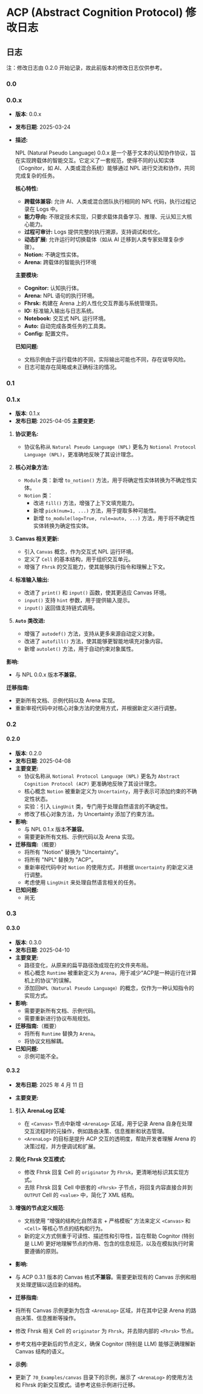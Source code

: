 # **ACP (Abstract Cognition Protocol) 修改日志**

## 日志
注：修改日志由 0.2.0 开始记录，故此前版本的修改日志仅供参考。

### 0.0
### 0.0.x
*   **版本**: 0.0.x
*   **发布日期**: 2025-03-24
*   **描述:**

    NPL (Natural Pseudo Language) 0.0.x 是一个基于文本的认知协作协议，旨在实现跨载体的智能交互。它定义了一套规范，使得不同的认知实体（Cognitor，如 AI、人类或混合系统）能够通过 NPL 进行交流和协作，共同完成复杂的任务。

    **核心特性:**

    *   **跨载体兼容:** 允许 AI、人类或混合团队执行相同的 NPL 代码，执行过程记录在 Logs 中。
    *   **能力导向:** 不限定技术实现，只要求载体具备学习、推理、元认知三大核心能力。
    *   **过程可审计:** Logs 提供完整的执行溯源，支持调试和优化。
    *   **动态扩展:** 允许运行时切换载体（如从 AI 迁移到人类专家处理复杂步骤）。
    *   **Notion:** 不确定性实体。
    *   **Arena:** 跨载体的智能执行环境

    **主要模块:**

    *   **Cognitor:** 认知执行体。
    *   **Arena:** NPL 语句的执行环境。
    *   **Fhrsk:** 构建在 Arena 上的人性化交互界面与系统管理员。
    *   **IO:** 标准输入输出与日志系统。
    *   **Notebook:** 交互式 NPL 运行环境。
    *   **Auto:** 自动完成各类任务的工具类。
    *   **Config:** 配置文件。

    **已知问题:**

    *   文档示例由于运行载体的不同，实际输出可能也不同，存在误导风险。
    *   日志可能存在简略或未正确标注的情况。

### 0.1
### 0.1.x
*   **版本**: 0.1.x
  *   **发布日期**: 2025-04-05
  **主要变更:**

  1.  **协议更名:**
      *   协议名称从 `Natural Pseudo Language (NPL)` 更名为 `Notional Protocol Language (NPL)`，更准确地反映了其设计理念。

  2.  **核心对象方法:**
      *   `Module` 类：新增 `to_notion()` 方法，用于将确定性实体转换为不确定性实体。
      *   `Notion` 类：
          *   改进 `fill()` 方法，增强了上下文填充能力。
          *   新增 `pick(num=1, ...)` 方法，用于提取多种可能性。
          *   新增 `to_module(log=True, rule=auto, ...)` 方法，用于将不确定性实体转换为确定性实体。

  3.  **Canvas 相关更新:**
      *   引入 `Canvas` 概念，作为交互式 NPL 运行环境。
      *   定义了 `Cell` 的基本结构，用于组织交互单元。
      *   增强了 `Fhrsk` 的交互能力，使其能够执行指令和理解上下文。

  4.  **标准输入输出:**
      *   改进了 `print()` 和 `input()` 函数，使其更适应 Canvas 环境。
      *   `input()` 支持 `hint` 参数，用于提供输入提示。
      *   `input()` 返回值支持链式调用。

  5.  **`Auto` 类改进:**
      *   增强了 `autodef()` 方法，支持从更多来源自动定义对象。
      *   改进了 `autofill()` 方法，使其能够更智能地填充对象内容。
      *   新增 `autolet()` 方法，用于自动约束对象属性。

  **影响:**

  *   与 NPL 0.0.x 版本**不兼容**。

  **迁移指南:**

  *   更新所有文档、示例代码以及 Arena 实现。
  *   重新审视代码中对核心对象方法的使用方式，并根据新定义进行调整。

### 0.2
#### 0.2.0
*   **版本**: 0.2.0
  *   **发布日期**: 2025-04-08
  *   **主要变更:**
      *   协议名称从 `Notional Protocol Language (NPL)` 更名为 `Abstract Cognition Protocol (ACP)` 更准确地反映了其设计理念。
      *   核心概念 `Notion` 被重新定义为 `Uncertainty`，用于表示可添加约束的不确定性状态。
      *   实验：引入 `LingUnit` 类，专门用于处理自然语言的不确定性。
      *   修改了核心对象方法，为 Uncertainty 添加了约束方法。
  *   **影响:**
      *   与 NPL 0.1.x 版本**不兼容**。
      *   需要更新所有文档、示例代码以及 Arena 实现。
  *   **迁移指南:**（概要）
      *   将所有 "Notion" 替换为 "Uncertainty"。
      *   将所有 "NPL" 替换为 "ACP"。
      *   重新审视代码中对 `Notion` 的使用方式，并根据 `Uncertainty` 的新定义进行调整。
      *   考虑使用 `LingUnit` 来处理自然语言相关的任务。
  *   **已知问题:**
      *   尚无

### 0.3
#### 0.3.0
*   **版本**: 0.3.0
  *   **发布日期**: 2025-04-10
  *   **主要变更:**
      *   路径变化，从原来的扁平路径改成现在的文件夹布局。
      *   核心概念 `Runtime` 被重新定义为 `Arena`，用于减少“ACP是一种运行在计算机上的协议”的误解。
      *   添加回`NPL（Natural Pseudo Language）`的概念，仅作为一种认知指令的实现方式。
  *   **影响:**
      *   需要更新所有文档、示例代码。
      *   需要重新进行协议布局规划。
  *   **迁移指南:**（概要）
      *   将所有 `Runtime` 替换为 `Arena`。
      *   将协议文档解耦。
  *   **已知问题:**
      *   示例可能不全。

#### 0.3.2

*   **发布日期**:  2025 年 4 月 11 日

*   **主要变更:**

1.  **引入 ArenaLog 区域**:
    *   在 `<Canvas>` 节点中新增 `<ArenaLog>` 区域，用于记录 Arena 自身在处理交互流程时的元操作，例如路由决策、信息推断和状态管理。
    *   `<ArenaLog>` 的目标是提升 ACP 交互的透明度，帮助开发者理解 Arena 的决策过程，并方便调试和扩展。

2.  **简化 Fhrsk 交互模式**:
    *   修改 Fhrsk 回复 Cell 的 `originator` 为 `Fhrsk`，更清晰地标识其实现方式。
    *   去除 Fhrsk 回复 Cell 中嵌套的 `<Fhrsk>` 子节点，将回复内容直接合并到 `OUTPUT` Cell 的 `<value>` 中，简化了 XML 结构。

3.  **增强的节点定义规范**:
    *   文档使用 “增强的结构化自然语言 + 严格模板” 方法来定义 `<Canvas>` 和 `<Cell>` 等核心节点的结构和行为。
    *   新的定义方式侧重于可读性、描述性和引导性，旨在帮助 Cognitor (特别是 LLM) 更好地理解节点的作用、包含的信息规范，以及在模拟执行时需要遵循的原则。

*   **影响:**

*   与 ACP 0.3.1 版本的 Canvas 格式**不兼容**。需要更新现有的 Canvas 示例和相关处理逻辑以适应新的结构。

*   **迁移指南:**

*   将所有 Canvas 示例更新为包含 `<ArenaLog>` 区域，并在其中记录 Arena 的路由决策、信息推断等操作。
*   修改 Fhrsk 相关 Cell 的 `originator` 为 `Fhrsk`，并去除内部的 `<Fhrsk>` 节点。
*   参考文档中更新后的节点定义，确保 Cognitor (特别是 LLM) 能够正确理解新 Canvas 结构的语义。

*   **示例:**

*   更新了 `70_Examples/canvas` 目录下的示例，展示了 `<ArenaLog>` 的使用方法和 Fhrsk 的新交互模式。请参考这些示例进行迁移。
